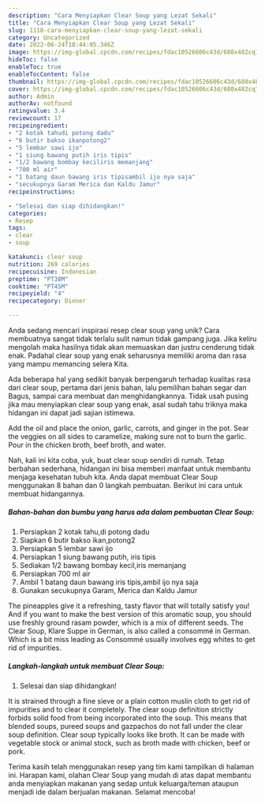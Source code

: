```yaml
---
description: "Cara Menyiapkan Clear Soup yang Lezat Sekali"
title: "Cara Menyiapkan Clear Soup yang Lezat Sekali"
slug: 1118-cara-menyiapkan-clear-soup-yang-lezat-sekali
category: Uncategorized
date: 2022-06-24T18:44:05.346Z
image: https://img-global.cpcdn.com/recipes/fdac10526606c43d/680x482cq70/clear-soup-foto-resep-utama.jpg
hideToc: false
enableToc: true
enableTocContent: false
thumbnail: https://img-global.cpcdn.com/recipes/fdac10526606c43d/680x482cq70/clear-soup-foto-resep-utama.jpg
cover: https://img-global.cpcdn.com/recipes/fdac10526606c43d/680x482cq70/clear-soup-foto-resep-utama.jpg
author: Admin
authorAv: notfound
ratingvalue: 3.4
reviewcount: 17
recipeingredient:
- "2 kotak tahudi potong dadu"
- "6 butir bakso ikanpotong2"
- "5 lembar sawi ijo"
- "1 siung bawang putih iris tipis"
- "1/2 bawang bombay keciliris memanjang"
- "700 ml air"
- "1 batang daun bawang iris tipisambil ijo nya saja"
- "secukupnya Garam Merica dan Kaldu Jamur"
recipeinstructions:

- "Selesai dan siap dihidangkan!"
categories:
- Resep
tags:
- clear
- soup

katakunci: clear soup 
nutrition: 269 calories
recipecuisine: Indonesian
preptime: "PT38M"
cooktime: "PT45M"
recipeyield: "4"
recipecategory: Dinner

---
```





Anda sedang mencari inspirasi resep clear soup yang unik? Cara membuatnya sangat tidak terlalu sulit namun tidak gampang juga. Jika keliru mengolah maka hasilnya tidak akan memuaskan dan justru cenderung tidak enak. Padahal clear soup yang enak seharusnya memiliki aroma dan rasa yang mampu memancing selera Kita.





Ada beberapa hal yang sedikit banyak berpengaruh terhadap kualitas rasa dari clear soup, pertama dari jenis bahan, lalu pemilihan bahan segar dan Bagus, sampai cara membuat dan menghidangkannya. Tidak usah pusing jika mau menyiapkan clear soup yang enak,      asal sudah tahu triknya maka hidangan ini dapat jadi sajian istimewa.














Add the oil and place the onion, garlic, carrots, and ginger in the pot. Sear the veggies on all sides to caramelize, making sure not to burn the garlic. Pour in the chicken broth, beef broth, and water.






Nah, kali ini kita coba, yuk, buat clear soup sendiri di rumah. Tetap berbahan sederhana, hidangan ini bisa memberi manfaat untuk membantu menjaga kesehatan tubuh kita. Anda dapat membuat Clear Soup menggunakan 8 bahan dan 0 langkah pembuatan. Berikut ini cara untuk membuat hidangannya.

<!--inarticleads1-->

##### Bahan-bahan dan bumbu yang harus ada dalam pembuatan Clear Soup:

1. Persiapkan 2 kotak tahu,di potong dadu
1. Siapkan 6 butir bakso ikan,potong2
1. Persiapkan 5 lembar sawi ijo
1. Persiapkan 1 siung bawang putih, iris tipis
1. Sediakan 1/2 bawang bombay kecil,iris memanjang
1. Persiapkan 700 ml air
1. Ambil 1 batang daun bawang iris tipis,ambil ijo nya saja
1. Gunakan secukupnya Garam, Merica dan Kaldu Jamur


The pineapples give it a refreshing, tasty flavor that will totally satisfy you! And if you want to make the best version of this aromatic soup, you should use freshly ground rasam powder, which is a mix of different seeds. The Clear Soup, Klare Suppe in German, is also called a consommé in German. Which is a bit miss leading as Consommé usually involves egg whites to get rid of impurities. 

<!--inarticleads2-->

##### Langkah-langkah untuk membuat Clear Soup:


1. Selesai dan siap dihidangkan!

It is strained through a fine sieve or a plain cotton muslin cloth to get rid of impurities and to clear it completely. The clear soup definition strictly forbids solid food from being incorporated into the soup. This means that blended soups, pureed soups and gazpachos do not fall under the clear soup definition. Clear soup typically looks like broth. It can be made with vegetable stock or animal stock, such as broth made with chicken, beef or pork. 

Terima kasih telah menggunakan resep yang tim kami tampilkan di halaman ini. Harapan kami, olahan Clear Soup yang mudah di atas dapat membantu anda menyiapkan makanan yang sedap untuk keluarga/teman ataupun menjadi ide dalam berjualan makanan. Selamat mencoba!
